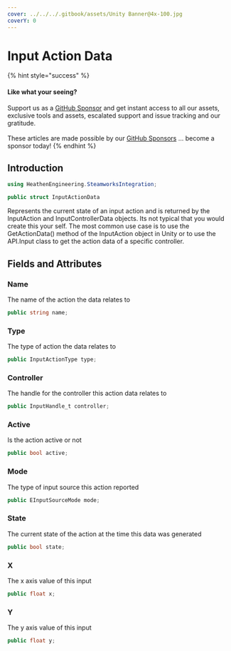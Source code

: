 ```yaml
---
cover: ../../../.gitbook/assets/Unity Banner@4x-100.jpg
coverY: 0
---
```


# Input Action Data

{% hint style="success" %}
#### Like what your seeing?

Support us as a [GitHub Sponsor](../../../become-a-sponsor/) and get instant access to all our assets, exclusive tools and assets, escalated support and issue tracking and our gratitude.\
\
These articles are made possible by our [GitHub Sponsors](../../../become-a-sponsor/) ... become a sponsor today!
{% endhint %}

## Introduction

```csharp
using HeathenEngineering.SteamworksIntegration;
```

```csharp
public struct InputActionData
```

Represents the current state of an input action and is returned by the InputAction and InputControllerData objects. Its not typical that you would create this your self. The most common use case is to use the GetActionData() method of the InputAction object in Unity or to use the API.Input class to get the action data of a specific controller.

## Fields and Attributes

### Name

The name of the action the data relates to

```csharp
public string name;
```

### Type

The type of action the data relates to

```csharp
public InputActionType type;
```

### Controller

The handle for the controller this action data relates to

```csharp
public InputHandle_t controller;
```

### Active

Is the action active or not

```csharp
public bool active;
```

### Mode

The type of input source this action reported

```csharp
public EInputSourceMode mode;
```

### State

The current state of the action at the time this data was generated

```csharp
public bool state;
```

### X

The x axis value of this input

```csharp
public float x;
```

### Y

The y axis value of this input

```csharp
public float y;
```
